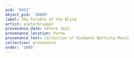 ```yaml
---
pid: '9432'
object_pid: '10005'
label: The Parable of the Blind
artist: pieterbruegel
provenance_date: before 1612
provenance_location: Parma
provenance_text: Collection of Giobanni Battista Massi
collection: provenance
order: '2605'
---
```

